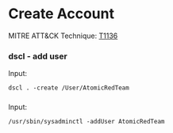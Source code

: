 # Create Account

MITRE ATT&CK Technique: [T1136](https://attack.mitre.org/wiki/Technique/T1136)

### dscl - add user

Input:

    dscl . -create /User/AtomicRedTeam

###

Input:

    /usr/sbin/sysadminctl -addUser AtomicRedTeam
